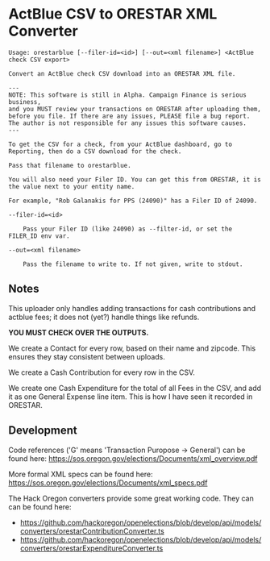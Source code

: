 ActBlue CSV to ORESTAR XML Converter
===

```
Usage: orestarblue [--filer-id=<id>] [--out=<xml filename>] <ActBlue check CSV export>

Convert an ActBlue check CSV download into an ORESTAR XML file.

---
NOTE: This software is still in Alpha. Campaign Finance is serious business,
and you MUST review your transactions on ORESTAR after uploading them,
before you file. If there are any issues, PLEASE file a bug report.
The author is not responsible for any issues this software causes.
---

To get the CSV for a check, from your ActBlue dashboard, go to Reporting, then do a CSV download for the check.

Pass that filename to orestarblue.

You will also need your Filer ID. You can get this from ORESTAR, it is the value next to your entity name.

For example, "Rob Galanakis for PPS (24090)" has a Filer ID of 24090.

--filer-id=<id>

	Pass your Filer ID (like 24090) as --filter-id, or set the FILER_ID env var.

--out=<xml filename>

	Pass the filename to write to. If not given, write to stdout.
```

## Notes

This uploader only handles adding transactions for cash contributions and actblue fees;
it does not (yet?) handle things like refunds.

**YOU MUST CHECK OVER THE OUTPUTS.**

We create a Contact for every row, based on their name and zipcode.
This ensures they stay consistent between uploads.

We create a Cash Contribution for every row in the CSV.

We create one Cash Expenditure for the total of all Fees in the CSV,
and add it as one General Expense line item. This is how I have seen it recorded in ORESTAR.

## Development

Code references ('G' means 'Transaction Puropose -> General') can be found here:
https://sos.oregon.gov/elections/Documents/xml_overview.pdf

More formal XML specs can be found here:
https://sos.oregon.gov/elections/Documents/xml_specs.pdf

The Hack Oregon converters provide some great working code. They can can be found here:
- https://github.com/hackoregon/openelections/blob/develop/api/models/converters/orestarContributionConverter.ts
- https://github.com/hackoregon/openelections/blob/develop/api/models/converters/orestarExpenditureConverter.ts